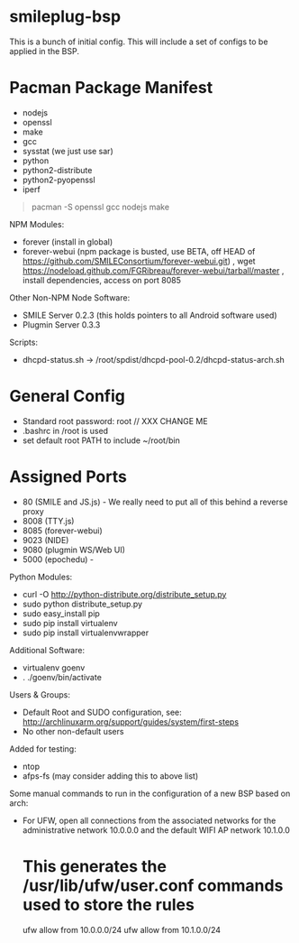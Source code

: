 smileplug-bsp
=============

This is a bunch of initial config.  This will include a set of configs to be applied in the BSP.

Pacman Package Manifest
=======================

* nodejs
* openssl
* make
* gcc
* sysstat (we just use sar)
* python
* python2-distribute
* python2-pyopenssl
* iperf

> pacman -S openssl gcc nodejs make

NPM Modules:

* forever (install in global)
* forever-webui (npm package is busted, use BETA, off HEAD of https://github.com/SMILEConsortium/forever-webui.git) ,
  wget https://nodeload.github.com/FGRibreau/forever-webui/tarball/master , install dependencies, access on port 8085

Other Non-NPM Node Software:
* SMILE Server 0.2.3 (this holds pointers to all Android software used)
* Plugmin Server 0.3.3

Scripts:
* dhcpd-status.sh -> /root/spdist/dhcpd-pool-0.2/dhcpd-status-arch.sh

General Config
==============

* Standard root password: root // XXX CHANGE ME
* .bashrc in /root is used
* set default root PATH to include ~/root/bin


Assigned Ports
==============

* 80 (SMILE and JS.js) - We really need to put all of this behind a reverse proxy
* 8008 (TTY.js)
* 8085 (forever-webui)
* 9023 (NIDE)
* 9080 (plugmin WS/Web UI)
* 5000 (epochedu) - 

Python Modules:

* curl -O http://python-distribute.org/distribute_setup.py
* sudo python distribute_setup.py
* sudo easy_install pip
* sudo pip install virtualenv
* sudo pip install virtualenvwrapper

Additional Software:

* virtualenv goenv
* . ./goenv/bin/activate

Users & Groups:

* Default Root and SUDO configuration, see: http://archlinuxarm.org/support/guides/system/first-steps
* No other non-default users

Added for testing:

* ntop
* afps-fs (may consider adding this to above list)

Some manual commands to run in the configuration of a new BSP based on arch:

* For UFW, open all connections from the associated networks for the administrative 
  network 10.0.0.0 and the default WIFI AP network 10.1.0.0
    # This generates the /usr/lib/ufw/user.conf commands used to store the rules
    ufw allow from 10.0.0.0/24
    ufw allow from 10.1.0.0/24

